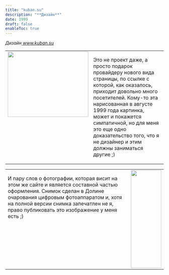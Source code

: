 ```yaml
---
title: "kuban.su"
description: "**Дизайн**"
date: 1999
draft: false
enableToc: true
---
```


<span><em>Дизайн<a href='http://www.kuban.su' target='_blank'
 class='blank'> www.kuban.su</a></em></span>
<table width='98%' cellspacing=10><tr><td valign='top'>
<a href='/i/wks-1.jpg'><img src='/i/wks-1l.jpg' width=256 height='207' border=0></a>
</td><td valign='top'><p>
Это не проект даже, а просто подарок провайдеру нового вида страницы, по ссылке 
с которой, как оказалось, приходит довольно много посетителей. Кому-то эта
нарисованная в августе 1999 года картинка, может и покажется симпатичной, но для
меня это еще одно доказательство того, что я не дизайнер и этим должны
заниматься другие ;)
</td>
</tr></table>

<table width='98%' cellspacing=10><tr><td valign='top'>
<p>И пару слов о фотографии, которая висит на этом же сайте и 
является составной частью оформления. Снимок сделан в Долине очарования 
цифровым фотоаппаратом и, хотя на полной версии снимка запечатлен не я,
право публиковать это изображение у меня есть ;)
</td><td valign='top'>
<img src='/i/wks-2.jpg' width='96' height='310' border=0>
</td>
</tr></table>
<!--#include virtual="/style/btm.shtml" -->